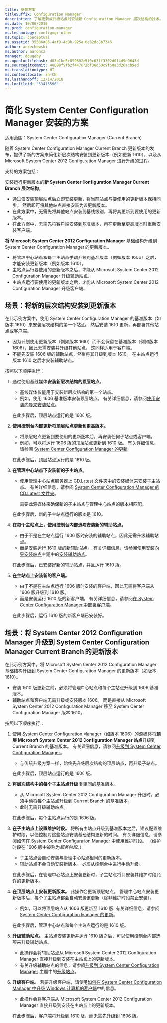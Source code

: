 ```yaml
---
title: 安装方案
titleSuffix: Configuration Manager
description: 了解更新或升级站点时安装新 Configuration Manager 层次结构的技术。
ms.date: 10/06/2016
ms.prod: configuration-manager
ms.technology: configmgr-other
ms.topic: conceptual
ms.assetid: 35586a85-4af9-4c8b-925a-0e32dc8b7346
author: aczechowski
ms.author: aaroncz
manager: dougeby
ms.openlocfilehash: d03b1be5c099692e5f0c03ff3302d014d9e9643d
ms.sourcegitcommit: 48098f9fb2f447672bf36d50c9f58a3d26acb9ed
ms.translationtype: HT
ms.contentlocale: zh-CN
ms.lasthandoff: 12/14/2018
ms.locfileid: "53415596"
---
```

# <a name="scenarios-to-streamline-your-installation-of-system-center-configuration-manager"></a>简化 System Center Configuration Manager 安装的方案

适用范围：System Center Configuration Manager (Current Branch)

随着 System Center Configuration Manager Current Branch 更新版本的发布，提供了新的方案来简化新层次结构安装到更新版本（例如更新 1610），以及从 Microsoft System Center 2012 Configuration Manager 进行升级的过程。

支持的方案包括：  

安装运行更新版本的**新 System Center Configuration Manager Current Branch 层次结构**。  

-   通过仅安装顶层站点后立即安装更新，将当前站点与要使用的更新版本保持同步。 然后即可将其他站点直接安装为该更新版本。  
-   在此方案中，无需先将其他站点安装到基线级别，再将其更新到要使用的更新版本。  
-   在此方案中，无需先将客户端安装到基准版本，再在更新至更高版本时重新安装客户端。  

**将 Microsoft System Center 2012 Configuration Manager** 基础结构升级到 System Center Configuration Manager 的更新版本。  

-   将管理中心站点和每个主站点手动升级到基准版本（例如版本 1606）之后，才能安装更新版本（例如版本 1610）。  
-   主站点运行要使用的更新版本之后，才能从 Microsoft System Center 2012 Configuration Manager 升级辅助站点。  
-   主站点运行要使用的更新版本之后，才能从 Microsoft System Center 2012 Configuration Manager 升级客户端。  

## <a name="scenario-install-a-new-hierarchy-to-an-update-version"></a>场景：将新的层次结构安装到更新版本  
在此示例方案中，使用 System Center Configuration Manager 的基准版本（如版本 1610）来安装层次结构的第一个站点。 然后安装 1610 更新，再部署其他站点或客户端。  

-   因为计划使用更新版本（例如版本 1610）而不会保留在基准版本（例如版本 1606），因此无需安装并升级其他站点。 这同样适用于客户端。  
-   不能先安装 1606 版的辅助站点，然后将其升级到版本 1610。 在主站点运行版本 1610 之后才安装辅助站点。  

按照以下顺序执行：  

1. 通过使用基线媒体**安装新层次结构的顶层站点**。  

   -   基线媒体仅能用于安装新层次结构的第一个站点。  
   -   例如，使用 1606 基准版本安装顶层站点。 有关详细信息，请参阅[使用安装向导来安装站点](/sccm/core/servers/deploy/install/use-the-setup-wizard-to-install-sites)。  

   在此步骤后，顶层站点运行的是 1606 版。  

2. **使用控制台内部更新将顶层站点更新到更高版本。**  

   -   将顶层站点更新到要使用的更新版本后，再安装任何子站点或客户端。  
   -   例如，可以将运行 1606 版的顶层站点更新到 1610 版。 有关详细信息，请参阅 [ System Center Configuration Manager 的更新](../../../../core/servers/manage/updates.md)。  

   在此步骤后，顶层站点运行的是 1610 版。  

3. **在管理中心站点下安装新的子主站点。**  

   - 使用管理中心站点服务器上 CD.Latest 文件夹中的安装媒体来安装子主站点。 有关详细信息，请参阅 [System Center Configuration Manager 的 CD.Latest 文件夹](../../../../core/servers/manage/the-cd.latest-folder.md)。  

     需要此源媒体来确保新的子主站点与管理中心站点的版本相匹配。  

   在此步骤后，新的子主站点运行的版本是 1610。  

4. **在每个主站点上，使用控制台内部选项安装新的辅助站点。**  

   -   由于不是在主站点运行 1606 版时安装的辅助站点，因此无需升级辅助站点。  
   -   而是安装运行 1610 版的新辅助站点。 有关详细信息，请参阅[使用安装向导安装站点](/sccm/core/servers/deploy/install/use-the-setup-wizard-to-install-sites)主题中的[安装辅助站点](/sccm/core/servers/deploy/install/use-the-setup-wizard-to-install-sites#bkmk_secondary)。  

   在此步骤后，已安装好新的辅助站点，并且运行 1610 版。  

5. **在主站点上安装新的客户端。**  

   -   由于不是在主站点运行 1606 版时安装的客户端，因此无需将客户端从 1606 版升级到 1610 版。  
   -   而是安装运行 1610 版的新客户端。 有关详细信息，请参阅[在 System Center Configuration Manager 中部署客户端](../../../clients/deploy/deploy-clients-to-windows-computers.md)。  

   在此步骤后，运行 1610 版的新客户端已安装好。  

## <a name="scenario-upgrade-system-center-2012-configuration-manager-to-an-update-version-of-system-center-configuration-manager-current-branch"></a>场景：将 System Center 2012 Configuration Manager 升级到 System Center Configuration Manager Current Branch 的更新版本  
在此示例方案中，将 Microsoft System Center 2012 Configuration Manager 基础结构升级到 System Center Configuration Manager 的更新版本（如版本 1610）。  

-   安装 1610 版更新之前，必须将管理中心站点和每个主站点升级到 1606 基准版本。  
-   辅助站点和客户端无需升级或安装版本 1606。 而是直接从 Microsoft System Center 2012 Configuration Manager 移至 System Center Configuration Manager 版本 1610。  

按照以下顺序执行：  

1. 使用 System Center Configuration Manager（如版本 1606）的源媒体将**顶层 Microsoft System Center 2012 Configuration Manager 站点**升级到 Current Branch 的基准版本。 有关详细信息，请参阅[升级到 System Center Configuration Manager](../../../../core/servers/deploy/install/upgrade-to-configuration-manager.md)。  

   -   与传统升级方案一样，始终先升级层次结构的顶层站点，再升级子站点。  

   在此步骤后，顶层站点运行的是 1606 版。  

2. **将层次结构中的每个子主站点升级** 到相同的基准版本。  

   -   从 Microsoft System Center 2012 Configuration Manager 升级时，必须手动将每个主站点升级到 Current Branch 的基准版本。  
   -   此时无需升级辅助站点。  

   在此步骤后，每个主站点运行的是 1606 版。  

3. **在子主站点上设置维护时段。** 将所有主站点升级到基准版本之后，建议配置维护时段，以便控制对这些站点安装基础结构更新的时间。 有关详细信息，请参阅[如何在 System Center Configuration Manager 中使用维护时段](../../../../core/clients/manage/collections/use-maintenance-windows.md)。  （维护时段在 1606 版中被称为*服务时段*。）  

   -   子主站点会自动安装与管理中心站点相同的更新版本。  
   -   辅助站点不会自动安装新版本。 必须从控制台中进行手动升级。  

   在此步骤后，在管理中心站点上安装更新时，子主站点将只安装其维护时段允许的更新版本。  

4. **在顶层站点上安装更新版本。** 此操作会更新顶层站点。 管理中心站点安装更新版本后，每个子主站点都会自动安装该更新（除非维护时段禁止安装）。  

   -   例如，可以将顶层站点从 1606 版更新至 1610 版. 有关详细信息，请参阅 [ System Center Configuration Manager 的更新](../../../../core/servers/manage/updates.md)。  

   在此步骤后，管理中心站点和每个主站点运行的是 1610 版。  

5. **升级辅助站点。** 主站点安装更新并运行 1610 版之后，可以使用控制台内部选项来升级辅助站点。  

   -   此操作会将辅助站点从 Microsoft System Center 2012 Configuration Manager 直接升级到安装在主站点上的更新版本。  
   -   有关升级辅助站点的信息，请参阅[升级到 System Center Configuration Manager](../../../../core/servers/deploy/install/upgrade-to-configuration-manager.md) 主题中的[升级站点](../../../../core/servers/deploy/install/upgrade-to-configuration-manager.md#bkmk_upgrade)。  

6. **升级客户端。** 若要升级客户端，请使用[如何在 System Center Configuration Manager 中升级 Windows 计算机的客户端](../../../../core/clients/manage/upgrade/upgrade-clients-for-windows-computers.md)中的信息。  

   -   此操作会将客户端从 Microsoft System Center 2012 Configuration Manager 直接升级到安装在主站点上的更新版本。  

   在此步骤后，客户端将升级到 1610 版，而无需先升级到 1606 版。
